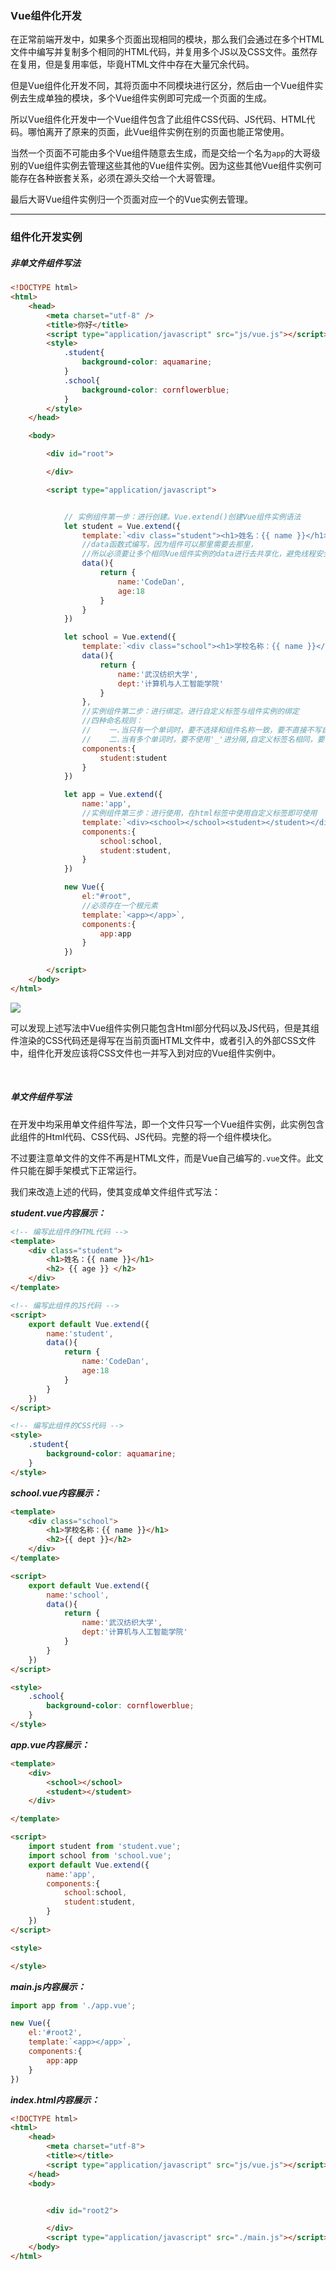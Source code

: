 ### Vue组件化开发

在正常前端开发中，如果多个页面出现相同的模块，那么我们会通过在多个HTML文件中编写并复制多个相同的HTML代码，并复用多个JS以及CSS文件。虽然存在复用，但是复用率低，毕竟HTML文件中存在大量冗余代码。

但是Vue组件化开发不同，其将页面中不同模块进行区分，然后由一个Vue组件实例去生成单独的模块，多个Vue组件实例即可完成一个页面的生成。

所以Vue组件化开发中一个Vue组件包含了此组件CSS代码、JS代码、HTML代码。哪怕离开了原来的页面，此Vue组件实例在别的页面也能正常使用。

当然一个页面不可能由多个Vue组件随意去生成，而是交给一个名为`app`的大哥级别的Vue组件实例去管理这些其他的Vue组件实例。因为这些其他Vue组件实例可能存在各种嵌套关系，必须在源头交给一个大哥管理。

最后大哥Vue组件实例归一个页面对应一个的Vue实例去管理。

-----

### 组件化开发实例

##### 非单文件组件写法

```html
<!DOCTYPE html>
<html>
    <head>
        <meta charset="utf-8" />
        <title>你好</title>
        <script type="application/javascript" src="js/vue.js"></script>
        <style>
            .student{
                background-color: aquamarine;
            }
            .school{
                background-color: cornflowerblue;
            }
        </style>
    </head>

    <body>

        <div id="root">

        </div>

        <script type="application/javascript">


            // 实例组件第一步：进行创建。Vue.extend()创建Vue组件实例语法
            let student = Vue.extend({
                template:`<div class="student"><h1>姓名：{{ name }}</h1> <h2> {{ age }} </h2> </div>`,
                //data函数式编写，因为组件可以那里需要去那里，
                //所以必须要让多个相同Vue组件实例的data进行去共享化，避免线程安全冲突
                data(){
                    return {
                        name:'CodeDan',
                        age:18
                    }
                }
            })

            let school = Vue.extend({
                template:`<div class="school"><h1>学校名称：{{ name }}</h1><h2>{{ dept }}</h2></div>`,
                data(){
                    return {
                        name:'武汉纺织大学',
                        dept:'计算机与人工智能学院'
                    }
                },
                //实例组件第二步：进行绑定。进行自定义标签与组件实例的绑定
                //四种命名规则：
                //    一.当只有一个单词时，要不选择和组件名称一致，要不直接不写自动生成自定义标签
                //    二.当有多个单词时，要不使用'_'进分隔,自定义标签名相同，要不采用全部首字母大些的方式，自定义标签名相同。
                components:{
                    student:student
                }
            })

            let app = Vue.extend({
                name:'app',
                //实例组件第三步：进行使用，在html标签中使用自定义标签即可使用
                template:`<div><school></school><student></student></div>`,
                components:{
                    school:school,
                    student:student,
                }
            })

            new Vue({
                el:"#root",
                //必须存在一个根元素
                template:`<app></app>`,
                components:{
                    app:app
                }
            })

        </script>
    </body>
</html>


```

![](../图库/vue组件开发/result.png)

可以发现上述写法中Vue组件实例只能包含Html部分代码以及JS代码，但是其组件渲染的CSS代码还是得写在当前页面HTML文件中，或者引入的外部CSS文件中，组件化开发应该将CSS文件也一并写入到对应的Vue组件实例中。

&nbsp;

##### 单文件组件写法

在开发中均采用单文件组件写法，即一个文件只写一个Vue组件实例，此实例包含此组件的Html代码、CSS代码、JS代码。完整的将一个组件模块化。

不过要注意单文件的文件不再是HTML文件，而是Vue自己编写的`.vue`文件。此文件只能在脚手架模式下正常运行。

我们来改造上述的代码，使其变成单文件组件式写法：

***student.vue内容展示：***

```html
<!-- 编写此组件的HTML代码 -->
<template>
    <div class="student">
        <h1>姓名：{{ name }}</h1> 
        <h2> {{ age }} </h2> 
    </div>
</template>

<!-- 编写此组件的JS代码 -->
<script>
    export default Vue.extend({
        name:'student',
        data(){
            return {
                name:'CodeDan',
                age:18
            }
        }
    })
</script>

<!-- 编写此组件的CSS代码 -->
<style>
    .student{
        background-color: aquamarine;
    }
</style>
```

***school.vue内容展示：***

```html
<template>
    <div class="school">
        <h1>学校名称：{{ name }}</h1>
        <h2>{{ dept }}</h2>
    </div>
</template>

<script>
    export default Vue.extend({
        name:'school',
        data(){
            return {
                name:'武汉纺织大学',
                dept:'计算机与人工智能学院'
            }
        }
    })
</script>

<style>
    .school{
        background-color: cornflowerblue;
    }
</style>
```

***app.vue内容展示：***

```html
<template>
    <div>
        <school></school>
        <student></student>    
    </div>

</template>

<script>
    import student from 'student.vue';
    import school from 'school.vue';
    export default Vue.extend({
        name:'app',
        components:{
            school:school,
            student:student,
        }
    })
</script>

<style>

</style>
```

***main.js内容展示：***

```js
import app from './app.vue';

new Vue({
    el:'#root2',
    template:`<app></app>`,
    components:{
        app:app
    }
})
```

***index.html内容展示：***

```html
<!DOCTYPE html>
<html>
    <head>
        <meta charset="utf-8">
        <title></title>
        <script type="application/javascript" src="js/vue.js"></script>
    </head>
    <body>


        <div id="root2">

        </div>
        <script type="application/javascript" src="./main.js"></script>
    </body>
</html>

```
